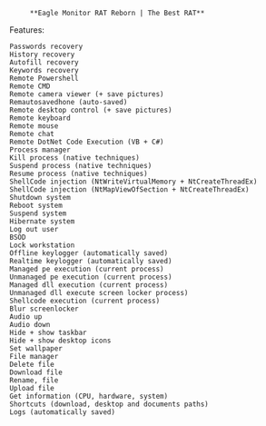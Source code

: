          **Eagle Monitor RAT Reborn | The Best RAT**

Features:

    Passwords recovery
    History recovery
    Autofill recovery
    Keywords recovery
    Remote Powershell
    Remote CMD
    Remote camera viewer (+ save pictures)
    Remautosavedhone (auto-saved)
    Remote desktop control (+ save pictures)
    Remote keyboard
    Remote mouse
    Remote chat
    Remote DotNet Code Execution (VB + C#)
    Process manager
    Kill process (native techniques)
    Suspend process (native techniques)
    Resume process (native techniques)
    ShellCode injection (NtWriteVirtualMemory + NtCreateThreadEx)
    ShellCode injection (NtMapViewOfSection + NtCreateThreadEx)
    Shutdown system
    Reboot system
    Suspend system
    Hibernate system
    Log out user
    BSOD
    Lock workstation
    Offline keylogger (automatically saved)
    Realtime keylogger (automatically saved)
    Managed pe execution (current process)
    Unmanaged pe execution (current process)
    Managed dll execution (current process)
    Unmanaged dll execute screen locker process)
    Shellcode execution (current process)
    Blur screenlocker
    Audio up
    Audio down
    Hide + show taskbar
    Hide + show desktop icons
    Set wallpaper
    File manager
    Delete file
    Download file
    Rename, file
    Upload file
    Get information (CPU, hardware, system)
    Shortcuts (download, desktop and documents paths)
    Logs (automatically saved)

